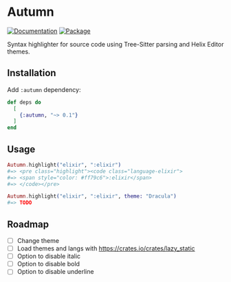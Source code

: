 # Autumn

[![Documentation](http://img.shields.io/badge/hex.pm-docs-green.svg?style=flat)](https://hexdocs.pm/autumn)
[![Package](https://img.shields.io/hexpm/v/live_monaco_editor.svg)](https://hex.pm/packages/autumn)

Syntax highlighter for source code using Tree-Sitter parsing and Helix Editor themes.

## Installation

Add `:autumn` dependency:

```elixir
def deps do
  [
    {:autumn, "~> 0.1"}
  ]
end
```

## Usage

```elixir
Autumn.highlight("elixir", ":elixir")
#=> <pre class="highlight"><code class="language-elixir">
#=> <span style="color: #ff79c6">:elixir</span>
#=> </code></pre>

Autumn.highlight("elixir", ":elixir", theme: "Dracula")
#=> TODO
```
## Roadmap
- [ ] Change theme
- [ ] Load themes and langs with https://crates.io/crates/lazy_static
- [ ] Option to disable italic
- [ ] Option to disable bold
- [ ] Option to disable underline
